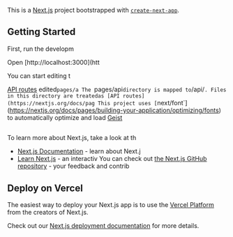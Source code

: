 This is a [Next.js](https://nextjs.org) project bootstrapped with [`create-next-app`](https://nextjs.org/docs/pages/api-reference/create-next-app).

## Getting Started

First, run the developm

Open [http://localhost:3000](htt

You can start editing t

[API routes](https://nextjs.org/docs/pages/building-your-application/routng/ap-routes) 
edited`pages/a
The `pages/api` directory is mapped to `/api/`. Files in this directory are treatedas [API routes](https://nextjs.org/docs/pag
This project uses [`next/font`](https://nextjs.org/docs/pages/building-your-application/optimizing/fonts) to automatically optimize and load [Geist](https://verc)

##
To learn more about Next.js, take a look at th
- [Next.js Documentation](https://nextjs.org/docs) - learn about Next.j
- [Learn Next.js](https://nextjs.org/learn-pages-router) - an interactiv
You can check out [the Next.js GitHub repository](https://github.com/vercel/next.js) - your feedback and contrib

## Deploy on Vercel

The easiest way to deploy your Next.js app is to use the [Vercel Platform](https://vercel.com/new?utm_medium=default-template&filter=next.js&utm_source=create-next-app&utm_campaign=create-next-app-readme) from the creators of Next.js.

Check out our [Next.js deployment documentation](https://nextjs.org/docs/pages/building-your-application/deploying) for more details.
